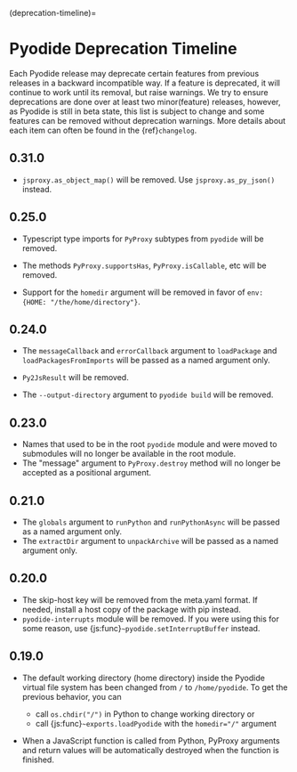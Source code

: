 (deprecation-timeline)=

# Pyodide Deprecation Timeline

Each Pyodide release may deprecate certain features from previous releases in a
backward incompatible way. If a feature is deprecated, it will continue to work
until its removal, but raise warnings. We try to ensure deprecations are done
over at least two minor(feature) releases, however, as Pyodide is still in beta
state, this list is subject to change and some features can be removed without
deprecation warnings. More details about each item can often be found in the
{ref}`changelog`.

## 0.31.0

- `jsproxy.as_object_map()` will be removed. Use `jsproxy.as_py_json()` instead.

## 0.25.0

- Typescript type imports for `PyProxy` subtypes from `pyodide` will be removed.

- The methods `PyProxy.supportsHas`, `PyProxy.isCallable`, etc will be removed.

- Support for the `homedir` argument will be removed in favor of
  `env: {HOME: "/the/home/directory"}`.

## 0.24.0

- The `messageCallback` and `errorCallback` argument to `loadPackage` and
  `loadPackagesFromImports` will be passed as a named argument only.

- `Py2JsResult` will be removed.

- The `--output-directory` argument to `pyodide build` will be removed.

## 0.23.0

- Names that used to be in the root `pyodide` module and were moved to submodules
  will no longer be available in the root module.
- The "message" argument to `PyProxy.destroy` method will no longer be accepted
  as a positional argument.

## 0.21.0

- The `globals` argument to `runPython` and `runPythonAsync` will be passed as a
  named argument only.
- The `extractDir` argument to `unpackArchive` will be passed as a named
  argument only.

## 0.20.0

- The skip-host key will be removed from the meta.yaml format. If needed,
  install a host copy of the package with pip instead.
- `pyodide-interrupts` module will be removed. If you were using this for some
  reason, use {js:func}`~pyodide.setInterruptBuffer` instead.

## 0.19.0

- The default working directory (home directory) inside the Pyodide virtual file
  system has been changed from `/` to `/home/pyodide`. To get the previous
  behavior, you can
  - call `os.chdir("/")` in Python to change working directory or
  - call {js:func}`~exports.loadPyodide` with the `homedir="/"`
    argument

- When a JavaScript function is called from Python, PyProxy arguments and return
  values will be automatically destroyed when the function is finished.
